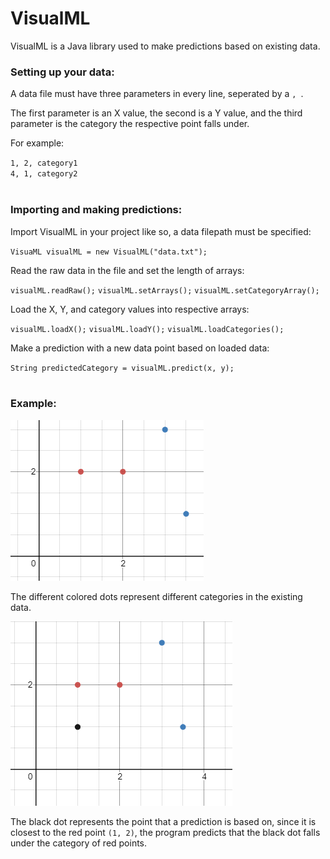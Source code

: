 <h1>VisualML</h1>
<p>VisualML is a Java library used to make predictions based on existing data.</p>

<h3>Setting up your data:</h3>
<p>A data file must have three parameters in every line, seperated by a <code>, </code>.</p>
<p>The first parameter is an X value, the second is a Y value, and the third parameter is the category the respective point falls under.</p>
<p>For example:</p>
<code>1, 2, category1</code>
<br>
<code>4, 1, category2</code>
<br>
<br>

<h3>Importing and making predictions:</h3>
<p>Import VisualML in your project like so, a data filepath must be specified:</p>
<code>VisuaML visualML = new VisualML("data.txt");</code>
<br>
<p>Read the raw data in the file and set the length of arrays:</p>
<code>visualML.readRaw();</code>
<code>visualML.setArrays();</code>
<code>visualML.setCategoryArray();</code>
<br>
<p>Load the X, Y, and category values into respective arrays:</p>
<code>visualML.loadX();</code>
<code>visualML.loadY();</code>
<code>visualML.loadCategories();</code>
<br>
<p>Make a prediction with a new data point based on loaded data:</p>
<code>String predictedCategory = visualML.predict(x, y);</code>
<br>
<br>

<h3>Example:</h3>
<img src="images/Screenshot (28).png"></img>
<p>The different colored dots represent different categories in the existing data.</p>
<img src="images/Screenshot (30).png"></img>
<p>The black dot represents the point that a prediction is based on, since it is closest to the red point <code>(1, 2)</code>, the program predicts that the black dot falls under the category of red points.</p>
